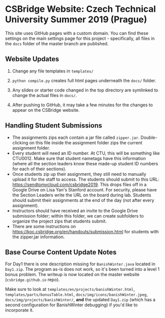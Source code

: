 # CSBridge Website: Czech Technical University Summer 2019 (Prague)

This site uses GitHub pages with a custom domain.  You can find these settings on the main settings page for this project - specifically, all files in the `docs` folder of the master branch are published.

## Website Updates

1. Change any file templates in ```templates/```

2. ```python compile.py``` creates full html pages underneath the ```docs/``` folder.

3. Any slides or starter code changed in the top directory are symlinked to change the actual files in ```docs/```.

4. After pushing to GitHub, it may take a few minutes for the changes to appear on the CSBridge website.


## Handling Student Submissions
- The assignments zips each contain a jar file called `zipper.jar`. Double-clicking on this file inside the assignment folder zips the current assignment folder.
- Every student will need an ID number. At CTU, this will be something like CTU0012. Make sure that student nametags have this information (where all the section leaders know these made-up student ID numbers for each of their sections).
- Once students zip up their assignment, they still need to manually upload it for the staff to access. The students should submit to this URL: https://sendtomycloud.com/csbridge2019.  This drops files off in a Google Drive on Lisa Yan's Stanford account.  For security, please have the Section Leaders write the URL on the board during lab.  Students should submit their assignments at the end of the day (not after every assignment).
- Instructors should have received an invite to the Google Drive submission folder; within this folder, we can create subfolders to organize the project zips that students submit.
- There are some instructions on https://koc.csbridge.org/en/handouts/submission.html for students with the zipper.jar information.


## Base Course Content Update Notes
For Day1 there is one description missing for `BanishWinter.java` located in `Day1.zip`. The program as-is does not work, so it's been turned into a level 1 bonus problem. The writeup is now located on the master website (`csbridge.github.io` repo).

Make sure to look at `templates/en/projects/banishWinter.html`, `templates/parts/bonusTable.html`, `docs/img/icons/banishWinter.jpeg`, `docs/img/projects/banishWinter/`, **and** the updated `Day1.zip` (which has a second configuration for BanishWinter debugging) if you'd like to incorporate it.
